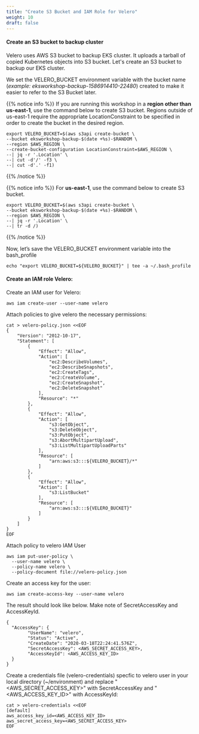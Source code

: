 ```yaml
---
title: "Create S3 Bucket and IAM Role for Velero"
weight: 10
draft: false
---
```


#### Create an S3 bucket to backup cluster

Velero uses AWS S3 bucket to backup EKS cluster. It uploads a tarball of copied Kubernetes objects into S3 bucket. Let's create an S3 bucket to backup our EKS cluster.

We set the VELERO_BUCKET environment variable with the bucket name (*example: eksworkshop-backup-1586914410-22480*) created to make it easier to refer to the S3 Bucket later.

{{% notice info %}}
If you are running this workshop in a **region other than us-east-1**, use the command below to create S3 bucket. Regions outside of us-east-1 require the appropriate LocationConstraint to be specified in order to create the bucket in the desired region.

```
export VELERO_BUCKET=$(aws s3api create-bucket \
--bucket eksworkshop-backup-$(date +%s)-$RANDOM \
--region $AWS_REGION \
--create-bucket-configuration LocationConstraint=$AWS_REGION \
--| jq -r '.Location' \
--| cut -d'/' -f3 \
--| cut -d'.' -f1)
```
{{% /notice %}}

{{% notice info %}}
For **us-east-1**, use the command below to create S3 bucket. 

```
export VELERO_BUCKET=$(aws s3api create-bucket \
--bucket eksworkshop-backup-$(date +%s)-$RANDOM \
--region $AWS_REGION \
--| jq -r '.Location' \
--| tr -d /)
```
{{% /notice %}}

Now, let’s save the VELERO_BUCKET environment variable into the bash_profile
```
echo "export VELERO_BUCKET=${VELERO_BUCKET}" | tee -a ~/.bash_profile
```

#### Create an IAM role Velero:

Create an IAM user for Velero:

```
aws iam create-user --user-name velero
```

Attach policies to give velero the necessary permissions:

```
cat > velero-policy.json <<EOF
{
    "Version": "2012-10-17",
    "Statement": [
        {
            "Effect": "Allow",
            "Action": [
                "ec2:DescribeVolumes",
                "ec2:DescribeSnapshots",
                "ec2:CreateTags",
                "ec2:CreateVolume",
                "ec2:CreateSnapshot",
                "ec2:DeleteSnapshot"
            ],
            "Resource": "*"
        },
        {
            "Effect": "Allow",
            "Action": [
                "s3:GetObject",
                "s3:DeleteObject",
                "s3:PutObject",
                "s3:AbortMultipartUpload",
                "s3:ListMultipartUploadParts"
            ],
            "Resource": [
                "arn:aws:s3:::${VELERO_BUCKET}/*"
            ]
        },
        {
            "Effect": "Allow",
            "Action": [
                "s3:ListBucket"
            ],
            "Resource": [
                "arn:aws:s3:::${VELERO_BUCKET}"
            ]
        }
    ]
}
EOF
```

Attach policy to velero IAM User
```
aws iam put-user-policy \
  --user-name velero \
  --policy-name velero \
  --policy-document file://velero-policy.json
```

Create an access key for the user:
```
aws iam create-access-key --user-name velero
```

The result should look like below. Make note of SecretAccessKey and AccessKeyId.
```
{
  "AccessKey": {
        "UserName": "velero",
        "Status": "Active",
        "CreateDate": "2020-03-18T22:24:41.576Z",
        "SecretAccessKey": <AWS_SECRET_ACCESS_KEY>,
        "AccessKeyId": <AWS_ACCESS_KEY_ID>
  }
}
```
Create a credentials file (velero-credentials) specfic to velero user in your local directory (~/environment) and replace "<AWS_SECRET_ACCESS_KEY>" with SecretAccessKey and "<AWS_ACCESS_KEY_ID>" with AccessKeyId:

```
cat > velero-credentials <<EOF
[default]
aws_access_key_id=<AWS_ACCESS_KEY_ID>
aws_secret_access_key=<AWS_SECRET_ACCESS_KEY>
EOF
```
